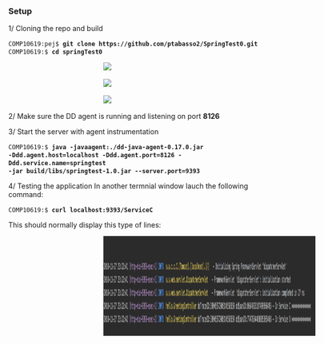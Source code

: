 ### Setup

1/ Cloning the repo and build 

<div class="highlighter-rouge"><div class="highlight"><pre class="highlight" style="background-color: greydark;"><code style="font-size: 12.0px;">COMP10619:pej$ <span style="font-weight: bold">git clone https://github.com/ptabasso2/SpringTest0.git</span>
COMP10619:$ <span style="font-weight: bold">cd springTest0</span>
</code></pre></div></div>


<figure>
<img src="https://github.com/ptabasso2/springTest0/blob/master/Images/Readme1.png" style="height: 200px; width: auto; margin-left: 150px">
</figure>


<figure>
<img src="https://github.com/ptabasso2/springTest0/blob/master/Images/Readme2.png" style="height: 200px; width: auto; margin-left: 150px">
</figure>


<figure>
<img src="https://github.com/ptabasso2/springTest0/blob/master/Images/Readme3.png" style="height: 200px; width: auto; margin-left: 150px">
</figure>




2/ Make sure the DD agent is running and listening on port **8126** 

3/ Start the server with agent instrumentation
<div class="highlighter-rouge"><div class="highlight"><pre class="highlight" style="background-color: greydark;"><code style="font-size: 12.0px;">COMP10619:$ <span style="font-weight: bold">java -javaagent:./dd-java-agent-0.17.0.jar
-Ddd.agent.host=localhost -Ddd.agent.port=8126 -Ddd.service.name=springtest
-jar build/libs/springtest-1.0.jar --server.port=9393</span>
</code></pre></div></div>

4/ Testing the application
In another termnial window lauch the following command:

<div class="highlight"><pre class="highlight" style="background-color: greydark;"><code style="font-size: 12.0px;">COMP10619:$ <span style="font-weight: bold">curl localhost:9393/ServiceC</span>
</code></pre></div>

This should normally display this type of lines:

<figure>
<img src="https://github.com/ptabasso2/springTchibo/blob/master/Result.png" style="height: 200px; width: auto; margin-left: 150px">
</figure>
